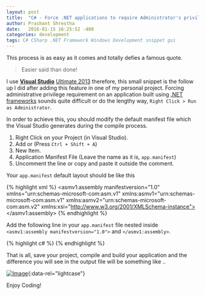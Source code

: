 ```yaml
---
layout: post
title:  "C# - Force .NET applications to require Administrator's privilege."
author: Prashant Shrestha
date:   2016-01-15 16:25:52 -400
categories: development
tags: C# CSharp .NET Framework Windows Development snippet gui
---
```


This process is as easy as it comes and totally defies a famous quote.

> Easier said than done!

I use [**Visual Studio**](\"https://www.visualstudio.com/\") [Ultimate 2013]("https://www.visualstudio.com/en-us/products/visual-studio-ultimate-with-msdn-vs.aspx") therefore, this small snippet is the follow up I did after adding this feature in one of my personal project. Forcing administrative privilege requirement on an application built using [.NET frameworks]("https://msdn.microsoft.com/en-us/vstudio/aa496123.aspx") sounds quite difficult or do the lengthy way, `Right Click > Run as Administrator`.

In order to achieve this, you should modify the default manifest file which the Visual Studio generates during the compile process.

1. Right Click on your Project (in Visual Studio).
2. Add or (Press `Ctrl + Shift + A`)
3. New Item.
4. Application Manifest File (Leave the name as it is, `app.manifest`)
5. Uncomment the line or copy and paste it outside the comment.

Your `app.manifest` default layout should be like this

{% highlight xml %}
<asmv1:assembly manifestversion="1.0"
	xmlns="urn:schemas-microsoft-com:asm.v1"
	xmlns:asmv1="urn:schemas-microsoft-com:asm.v1"
	xmlns:asmv2="urn:schemas-microsoft-com:asm.v2"
	xmlns:xsi="http://www.w3.org/2001/XMLSchema-instance">
	<assemblyidentity version="1.0.0.0" name="MyApplication.app/">
		<compatibility
			xmlns="urn:schemas-microsoft-com:compatibility.v1">
			<application></application>
		</compatibility>
	</assemblyidentity>
</asmv1:assembly>
{% endhighlight %}
<!--excerpt-->
Add the following line in your `app.manifest` file nested inside `<asmv1:assembly manifestversion="1.0">` and `</asmv1:assembly>`.

{% highlight c# %}
<requestedExecutionLevel level="requireAdministrator" uiAccess="false" />
{% endhighlight %}

That is all, save your project, compile and build your application and the difference you will see in the output file will be something like ..

[![Image](https://i.imgur.com/CY5UqwK.png)](https://i.imgur.com/CY5UqwK.png "Build output with requestedExecutionLevel"){:data-rel="lightcase"}

Enjoy Coding!
